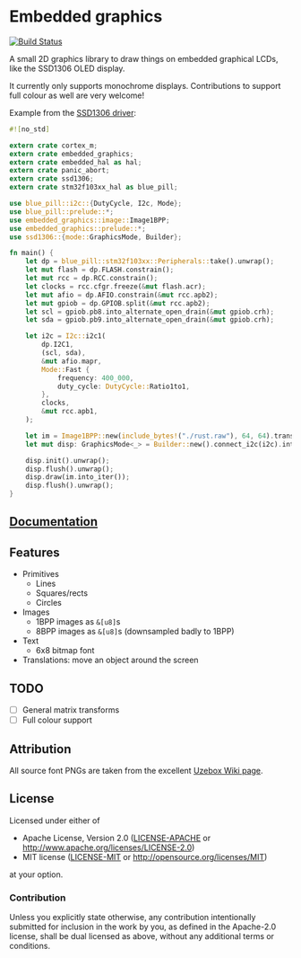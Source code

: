 # Embedded graphics

[![Build Status](https://travis-ci.org/jamwaffles/embedded-graphics.svg?branch=master)](https://travis-ci.org/jamwaffles/embedded-graphics)

A small 2D graphics library to draw things on embedded graphical LCDs, like the SSD1306 OLED display.

It currently only supports monochrome displays. Contributions to support full colour as well are very welcome!

Example from the [SSD1306 driver](https://github.com/jamwaffles/ssd1306):

```rust
#![no_std]

extern crate cortex_m;
extern crate embedded_graphics;
extern crate embedded_hal as hal;
extern crate panic_abort;
extern crate ssd1306;
extern crate stm32f103xx_hal as blue_pill;

use blue_pill::i2c::{DutyCycle, I2c, Mode};
use blue_pill::prelude::*;
use embedded_graphics::image::Image1BPP;
use embedded_graphics::prelude::*;
use ssd1306::{mode::GraphicsMode, Builder};

fn main() {
    let dp = blue_pill::stm32f103xx::Peripherals::take().unwrap();
    let mut flash = dp.FLASH.constrain();
    let mut rcc = dp.RCC.constrain();
    let clocks = rcc.cfgr.freeze(&mut flash.acr);
    let mut afio = dp.AFIO.constrain(&mut rcc.apb2);
    let mut gpiob = dp.GPIOB.split(&mut rcc.apb2);
    let scl = gpiob.pb8.into_alternate_open_drain(&mut gpiob.crh);
    let sda = gpiob.pb9.into_alternate_open_drain(&mut gpiob.crh);

    let i2c = I2c::i2c1(
        dp.I2C1,
        (scl, sda),
        &mut afio.mapr,
        Mode::Fast {
            frequency: 400_000,
            duty_cycle: DutyCycle::Ratio1to1,
        },
        clocks,
        &mut rcc.apb1,
    );

    let im = Image1BPP::new(include_bytes!("./rust.raw"), 64, 64).translate((32, 0));
    let mut disp: GraphicsMode<_> = Builder::new().connect_i2c(i2c).into();

    disp.init().unwrap();
    disp.flush().unwrap();
    disp.draw(im.into_iter());
    disp.flush().unwrap();
}
```

## [Documentation](https://jamwaffles.github.io/embedded-graphics)

## Features

* Primitives
	* Lines
	* Squares/rects
	* Circles
* Images
	* 1BPP images as `&[u8]`s
     * 8BPP images as `&[u8]`s (downsampled badly to 1BPP)
* Text
	* 6x8 bitmap font
* Translations: move an object around the screen

## TODO

* [ ] General matrix transforms
* [ ] Full colour support

## Attribution

All source font PNGs are taken from the excellent [Uzebox Wiki page](http://uzebox.org/wiki/Font_Bitmaps).

## License

Licensed under either of

- Apache License, Version 2.0 ([LICENSE-APACHE](LICENSE-APACHE) or
  http://www.apache.org/licenses/LICENSE-2.0)
- MIT license ([LICENSE-MIT](LICENSE-MIT) or http://opensource.org/licenses/MIT)

at your option.

### Contribution

Unless you explicitly state otherwise, any contribution intentionally submitted for inclusion in the
work by you, as defined in the Apache-2.0 license, shall be dual licensed as above, without any
additional terms or conditions.